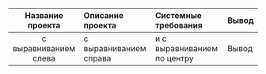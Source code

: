 | Название проекта | Описание проекта | Системные требования | Вывод |
| :-------------------: | :--------------------- |:---------------------------| :-------------------- |
| с выравниванием слева | с выравниванием справа | и с выравниванием по центру | Вывод|
